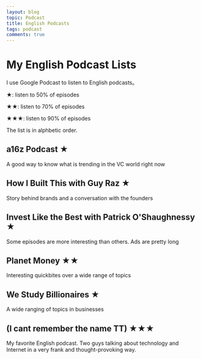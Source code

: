```yaml
---
layout: blog
topic: Podcast
title: English Podcasts
tags: podcast
comments: true
---
```


# My English Podcast Lists

I use Google Podcast to listen to English podcasts。

★: listen to 50% of episodes

★★: listen to 70% of episodes

★★★: listen to 90% of episodes

The list is in alphbetic order.

## a16z Podcast ★
A good way to know what is trending in the VC world right now

## How I Built This with Guy Raz ★
Story behind brands and a conversation with the founders

## Invest Like the Best with Patrick O'Shaughnessy ★
Some episodes are more interesting than others. Ads are pretty long 

## Planet Money ★★
Interesting quickbites over a wide range of topics

## We Study Billionaires ★
A wide ranging of topics in businesses

## (I cant remember the name TT) ★★★
My favorite English podcast. Two guys talking about technology and Internet in a very frank and thought-provoking way. 
